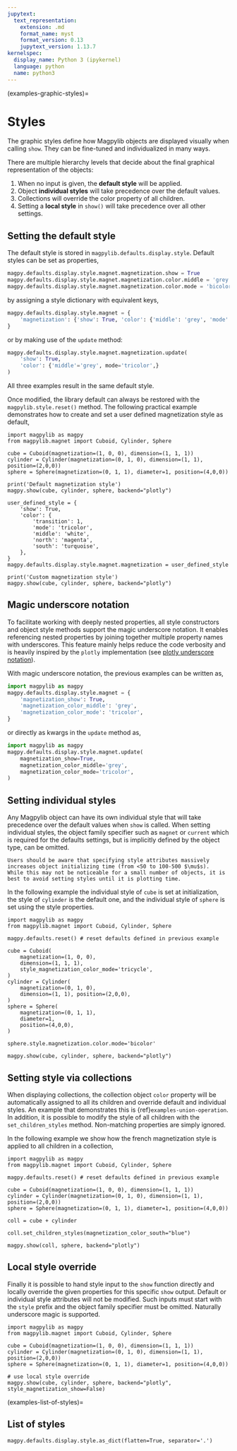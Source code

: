 ```yaml
---
jupytext:
  text_representation:
    extension: .md
    format_name: myst
    format_version: 0.13
    jupytext_version: 1.13.7
kernelspec:
  display_name: Python 3 (ipykernel)
  language: python
  name: python3
---
```


(examples-graphic-styles)=
# Styles

The graphic styles define how Magpylib objects are displayed visually when calling `show`. They can be fine-tuned and individualized in many ways.

There are multiple hierarchy levels that decide about the final graphical representation of the objects:

1. When no input is given, the **default style** will be applied.
2. Object **individual styles** will take precedence over the default values.
3. Collections will override the color property of all children.
4. Setting a **local style** in `show()` will take precedence over all other settings.

## Setting the default style

The default style is stored in `magpylib.defaults.display.style`. Default styles can be set as properties,

```python
magpy.defaults.display.style.magnet.magnetization.show = True
magpy.defaults.display.style.magnet.magnetization.color.middle = 'grey'
magpy.defaults.display.style.magnet.magnetization.color.mode = 'bicolor'
```

by assigning a style dictionary with equivalent keys,

```python
magpy.defaults.display.style.magnet = {
    'magnetization': {'show': True, 'color': {'middle': 'grey', 'mode': 'tricolor'}}
}
```

or by making use of the `update` method:

```python
magpy.defaults.display.style.magnet.magnetization.update(
    'show': True,
    'color': {'middle'='grey', mode='tricolor',}
)
```

All three examples result in the same default style.

Once modified, the library default can always be restored with the `magpylib.style.reset()` method. The following practical example demonstrates how to create and set a user defined magnetization style as default,

```{code-cell} ipython3
import magpylib as magpy
from magpylib.magnet import Cuboid, Cylinder, Sphere

cube = Cuboid(magnetization=(1, 0, 0), dimension=(1, 1, 1))
cylinder = Cylinder(magnetization=(0, 1, 0), dimension=(1, 1), position=(2,0,0))
sphere = Sphere(magnetization=(0, 1, 1), diameter=1, position=(4,0,0))

print('Default magnetization style')
magpy.show(cube, cylinder, sphere, backend="plotly")

user_defined_style = {
    'show': True,
    'color': {
        'transition': 1,
        'mode': 'tricolor',
        'middle': 'white',
        'north': 'magenta',
        'south': 'turquoise',
    },
}
magpy.defaults.display.style.magnet.magnetization = user_defined_style

print('Custom magnetization style')
magpy.show(cube, cylinder, sphere, backend="plotly")
```

## Magic underscore notation
<!-- +++ {"tags": [], "jp-MarkdownHeadingCollapsed": true} -->

To facilitate working with deeply nested properties, all style constructors and object style methods support the magic underscore notation. It enables referencing nested properties by joining together multiple property names with underscores. This feature mainly helps reduce the code verbosity and is heavily inspired by the `plotly` implementation (see [plotly underscore notation](https://plotly.com/python/creating-and-updating-figures/#magic-underscore-notation)).

With magic underscore notation, the previous examples can be written as,

```python
import magpylib as magpy
magpy.defaults.display.style.magnet = {
    'magnetization_show': True,
    'magnetization_color_middle': 'grey',
    'magnetization_color_mode': 'tricolor',
}
```

or directly as kwargs in the `update` method as,

```python
import magpylib as magpy
magpy.defaults.display.style.magnet.update(
    magnetization_show=True,
    magnetization_color_middle='grey',
    magnetization_color_mode='tricolor',
)
```

## Setting individual styles

Any Magpylib object can have its own individual style that will take precedence over the default values when `show` is called. When setting individual styles, the object family specifier such as `magnet` or `current` which is required for the defaults settings, but is implicitly defined by the object type, can be omitted.

```{warning}
Users should be aware that specifying style attributes massively increases object initializing time (from <50 to 100-500 $\mu$s).
While this may not be noticeable for a small number of objects, it is best to avoid setting styles until it is plotting time.
```

In the following example the individual style of `cube` is set at initialization, the style of `cylinder` is the default one, and the individual style of `sphere` is set using the style properties.

```{code-cell} ipython3
import magpylib as magpy
from magpylib.magnet import Cuboid, Cylinder, Sphere

magpy.defaults.reset() # reset defaults defined in previous example

cube = Cuboid(
    magnetization=(1, 0, 0),
    dimension=(1, 1, 1),
    style_magnetization_color_mode='tricycle',
)
cylinder = Cylinder(
    magnetization=(0, 1, 0),
    dimension=(1, 1), position=(2,0,0),
)
sphere = Sphere(
    magnetization=(0, 1, 1),
    diameter=1,
    position=(4,0,0),
)

sphere.style.magnetization.color.mode='bicolor'

magpy.show(cube, cylinder, sphere, backend="plotly")
```

## Setting style via collections

When displaying collections, the collection object `color` property will be automatically assigned to all its children and override default and individual styles. An example that demonstrates this is {ref}`examples-union-operation`. In addition, it is possible to modify the style of all children with the `set_children_styles` method. Non-matching properties are simply ignored.

In the following example we show how the french magnetization style is applied to all children in a collection,

```{code-cell} ipython3
import magpylib as magpy
from magpylib.magnet import Cuboid, Cylinder, Sphere

magpy.defaults.reset() # reset defaults defined in previous example

cube = Cuboid(magnetization=(1, 0, 0), dimension=(1, 1, 1))
cylinder = Cylinder(magnetization=(0, 1, 0), dimension=(1, 1), position=(2,0,0))
sphere = Sphere(magnetization=(0, 1, 1), diameter=1, position=(4,0,0))

coll = cube + cylinder

coll.set_children_styles(magnetization_color_south="blue")

magpy.show(coll, sphere, backend="plotly")
```

## Local style override

Finally it is possible to hand style input to the `show` function directly and locally override the given properties for this specific `show` output. Default or individual style attributes will not be modified. Such inputs must start with the `style` prefix and the object family specifier must be omitted. Naturally underscore magic is supported.

```{code-cell} ipython3
import magpylib as magpy
from magpylib.magnet import Cuboid, Cylinder, Sphere

cube = Cuboid(magnetization=(1, 0, 0), dimension=(1, 1, 1))
cylinder = Cylinder(magnetization=(0, 1, 0), dimension=(1, 1), position=(2,0,0))
sphere = Sphere(magnetization=(0, 1, 1), diameter=1, position=(4,0,0))

# use local style override
magpy.show(cube, cylinder, sphere, backend="plotly", style_magnetization_show=False)
```

(examples-list-of-styles)=

## List of styles

```{code-cell} ipython3
magpy.defaults.display.style.as_dict(flatten=True, separator='.')
```
